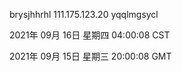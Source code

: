 brysjhhrhl 111.175.123.20 yqqlmgsycl

2021年 09月 16日 星期四 04:00:08 CST

2021年 09月 15日 星期三 20:00:08 GMT
